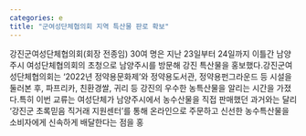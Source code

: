 ```yaml
---
categories: e
title: "군여성단체협의회 지역 특산물 판로 확보"
---
```

강진군여성단체협의회(회장 전종임) 30여 명은 지난 23일부터 24일까지 이틀간 남양주시 여성단체협의회의 초청으로 남양주시를 방문해 강진 특산물을 홍보했다.강진군여성단체협의회는 ‘2022년 정약용문화제’와 정약용도서관, 정약용펀그라운드 등 시설을 둘러본 후, 파프리카, 친환경쌀, 귀리 등 강진의 우수한 농특산물을 알리는 시간을 가졌다.특히 이번 교류는 여성단체가 남양주시에서 농수산물을 직접 판매했던 과거와는 달리 ‘강진군 초록믿음 직거래 지원센터’를 통해 온라인으로 주문하고 신선한 농수특산물을 소비자에게 신속하게 배달한다는 점을 홍